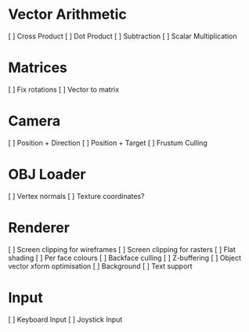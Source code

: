 # Vector Arithmetic

[ ] Cross Product
[ ] Dot Product
[ ] Subtraction
[ ] Scalar Multiplication

# Matrices

[ ] Fix rotations
[ ] Vector to matrix

# Camera

[ ] Position + Direction
[ ] Position + Target
[ ] Frustum Culling

# OBJ Loader

[ ] Vertex normals
[ ] Texture coordinates?

# Renderer

[ ] Screen clipping for wireframes
[ ] Screen clipping for rasters
[ ] Flat shading
[ ] Per face colours
[ ] Backface culling
[ ] Z-buffering
[ ] Object vector xform optimisation
[ ] Background
[ ] Text support

# Input

[ ] Keyboard Input
[ ] Joystick Input
